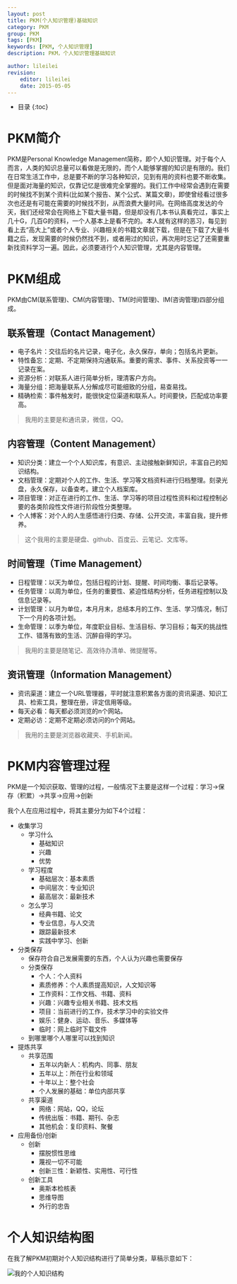 ```yaml
---
layout: post
title: PKM(个人知识管理)基础知识
category: PKM
group: PKM
tags: [PKM]
keywords: [PKM, 个人知识管理]
description: PKM，个人知识管理基础知识

author: lileilei
revision:
    editor: lileilei
    date: 2015-05-05
---
```


* 目录
{:toc}

# PKM简介

PKM是Personal Knowledge Management简称，即个人知识管理。对于每个人而言，人类的知识总量可以看做是无限的，而个人能够掌握的知识是有限的。我们在日常生活工作中，总是要不断的学习各种知识，见到有用的资料也要不断收集。但是面对海量的知识，仅靠记忆是很难完全掌握的。我们工作中经常会遇到在需要的时候找不到某个资料(比如某个报告、某个公式、某篇文章)，即使曾经看过很多次也还是有可能在需要的时候找不到，从而浪费大量时间。在网络高度发达的今天，我们还经常会在网络上下载大量书籍，但是却没有几本书认真看完过，事实上几十G，几百G的资料，一个人基本上是看不完的。本人就有这样的恶习，每见到看上去“高大上”或者个人专业、兴趣相关的书籍文章就下载，但是在下载了大量书籍之后，发现需要的时候仍然找不到，或者用过的知识，再次用时忘记了还需要重新找资料学习一遍。因此，必须要进行个人知识管理，尤其是内容管理。

# PKM组成

PKM由CM(联系管理)、CM(内容管理)、TM(时间管理)、IM(咨询管理)四部分组成。

## 联系管理（Contact Management）

+ 电子名片：交往后的名片记录，电子化，永久保存，单向；包括名片更新。
+ 特性备忘：定期、不定期保持沟通联系。重要的需求、事件、关系投资等一一记录在案。
+ 资源分析：对联系人进行简单分析，理清客户方向。
+ 海量分组：把海量联系人分解成尽可能细致的分组，易查易找。
+ 精确检索：事件触发时，能很快定位渠道和联系人。时间要快，匹配成功率要高。

> 我用的主要是和通讯录，微信，QQ。

## 内容管理（Content Management）

+ 知识分类：建立一个个人知识库，有意识、主动接触新鲜知识，丰富自己的知识结构。
+ 文档管理：定期对个人的工作、生活、学习等文档资料进行归档整理。刻录光盘，永久保存，以备查考。建立个人档案库。
+ 项目管理：对正在进行的工作、生活、学习等的项目过程性资料和过程控制必要的各类阶段性文件进行阶段性分类整理。
+ 个人博客：对个人的人生感悟进行归类、存储、公开交流，丰富自我，提升修养。

> 这个我用的主要是硬盘、github、百度云、云笔记、文库等。

## 时间管理（Time Management）

+ 日程管理：以天为单位，包括日程的计划、提醒、时间均衡、事后记录等。
+ 任务管理：以周为单位，任务的重要性、紧迫性结构分析，任务进程控制以及信息记录等。
+ 计划管理：以月为单位，本月月末，总结本月的工作、生活、学习情况，制订下一个月的各项计划。
+ 生命管理：以季为单位，年度职业目标、生活目标、学习目标；每天的挑战性工作、错落有致的生活、沉醉自得的学习。

> 我用的主要是随笔记、高效待办清单、微提醒等。

## 资讯管理（Information Management）

+ 资讯渠道：建立一个URL管理器，平时就注意积累各方面的资讯渠道、知识工具、检索工具，整理在册，评定信用等级。
+ 每天必看：每天都必须浏览的n个网站。
+ 定期必访：定期不定期必须访问的n个网站。

> 我用的主要是浏览器收藏夹、手机新闻。

# PKM内容管理过程

PKM是一个知识获取、管理的过程，一般情况下主要是这样一个过程：学习→保存（积累）→共享→应用→创新

我个人在应用过程中，将其主要分为如下4个过程：

+ 收集学习
    - 学习什么
        * 基础知识
        * 兴趣
        * 优势
    - 学习程度
        * 基础层次：基本素质
        * 中间层次：专业知识
        * 最高层次：最新技术
    - 怎么学习
        * 经典书籍、论文
        * 专业信息，与人交流
        * 跟踪最新技术
        * 实践中学习、创新
+ 分类保存
    - 保存符合自己发展需要的东西，个人认为兴趣也需要保存
    - 分类保存
        * 个人：个人资料
        * 素质修养：个人素质提高知识，人文知识等
        * 工作资料：工作文档、书籍、资料
        * 兴趣：兴趣专业相关书籍、技术文档
        * 项目：当前进行的工作，技术学习中的实验文件
        * 娱乐：健身、运动、音乐、多媒体等
        * 临时：网上临时下载文件
    - 到哪里哪个人哪里可以找到知识
+ 提炼共享
    - 共享范围
        * 五年以内新人：机构内、同事、朋友
        * 五年以上：所在行业和领域
        * 十年以上：整个社会
        * 个人发展的基础：单位内部共享
    - 共享渠道
        * 网络：网站，QQ，论坛
        * 传统出版：书籍、期刊、杂志
        * 其他机会：复印资料、聚餐
+ 应用备份/创新
    - 创新
        * 摆脱惯性思维
        * 蔑视一切不可能
        * 创新三性：新颖性、实用性、可行性
    - 创新工具
        * 奥斯本检核表
        * 思维导图
        * 外行的忠告

# 个人知识结构图

在我了解PKM初期对个人知识结构进行了简单分类，草稿示意如下：

![我的个人知识结构](http://hustlei.qiniudn.com/post.svg)